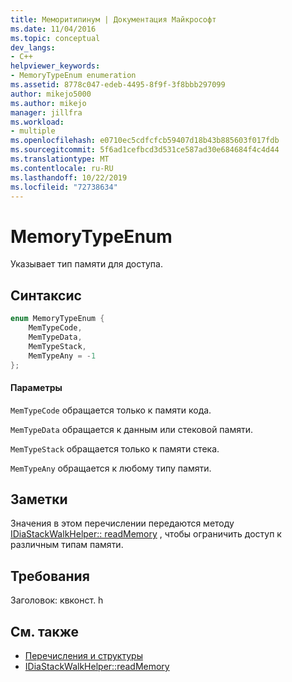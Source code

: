 ```yaml
---
title: Меморитипинум | Документация Майкрософт
ms.date: 11/04/2016
ms.topic: conceptual
dev_langs:
- C++
helpviewer_keywords:
- MemoryTypeEnum enumeration
ms.assetid: 8778c047-edeb-4495-8f9f-3f8bbb297099
author: mikejo5000
ms.author: mikejo
manager: jillfra
ms.workload:
- multiple
ms.openlocfilehash: e0710ec5cdfcfcb59407d18b43b885603f017fdb
ms.sourcegitcommit: 5f6ad1cefbcd3d531ce587ad30e684684f4c4d44
ms.translationtype: MT
ms.contentlocale: ru-RU
ms.lasthandoff: 10/22/2019
ms.locfileid: "72738634"
---
```

# <a name="memorytypeenum"></a>MemoryTypeEnum
Указывает тип памяти для доступа.

## <a name="syntax"></a>Синтаксис

```C++
enum MemoryTypeEnum {
    MemTypeCode,
    MemTypeData,
    MemTypeStack,
    MemTypeAny = -1
};
```

#### <a name="parameters"></a>Параметры
`MemTypeCode` обращается только к памяти кода.

`MemTypeData` обращается к данным или стековой памяти.

`MemTypeStack` обращается только к памяти стека.

`MemTypeAny` обращается к любому типу памяти.

## <a name="remarks"></a>Заметки
Значения в этом перечислении передаются методу [IDiaStackWalkHelper:: readMemory](../../debugger/debug-interface-access/idiastackwalkhelper-readmemory.md) , чтобы ограничить доступ к различным типам памяти.

## <a name="requirements"></a>Требования
Заголовок: квконст. h

## <a name="see-also"></a>См. также
- [Перечисления и структуры](../../debugger/debug-interface-access/enumerations-and-structures.md)
- [IDiaStackWalkHelper::readMemory](../../debugger/debug-interface-access/idiastackwalkhelper-readmemory.md)
